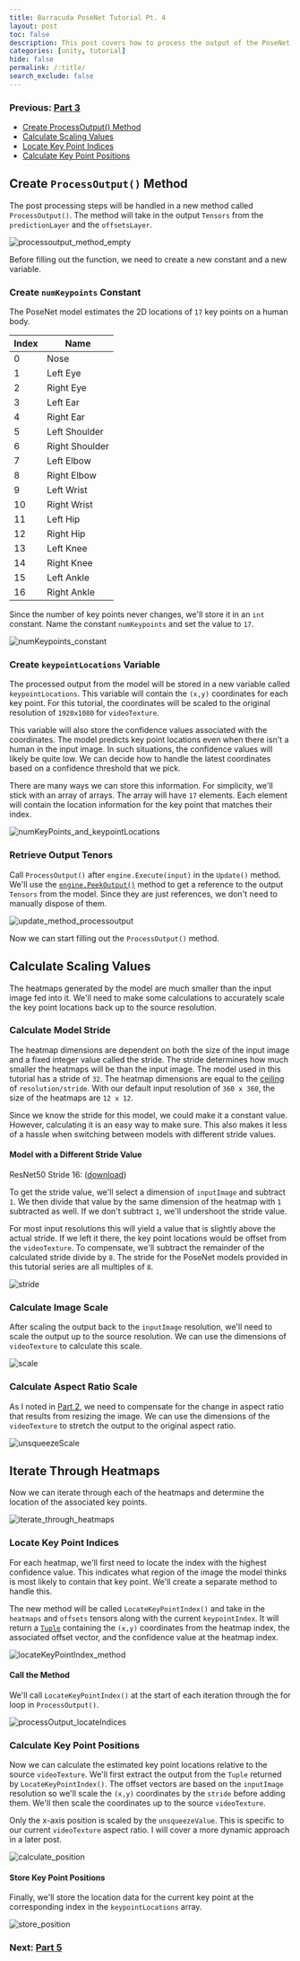 ```yaml
---
title: Barracuda PoseNet Tutorial Pt. 4
layout: post
toc: false
description: This post covers how to process the output of the PoseNet model.
categories: [unity, tutorial]
hide: false
permalink: /:title/
search_exclude: false
---
```


### Previous: [Part 3](https://christianjmills.com/Barracuda-PoseNet-Tutorial-3/)

* [Create ProcessOutput() Method](#create-processoutput-method)
* [Calculate Scaling Values](#calculate-scaling-values)
* [Locate Key Point Indices](#locate-key-point-indices)
* [Calculate Key Point Positions](#calculate-key-point-positions)

## Create `ProcessOutput()` Method

The post processing steps will be handled in a new method called `ProcessOutput()`. The method will take in the output `Tensors` from the `predictionLayer` and the `offsetsLayer`. 

![processoutput_method_empty](\images\barracuda-posenet-tutorial\processoutput_method_empty.png)

Before filling out the function, we need to create a new constant and a new variable.

### Create `numKeypoints` Constant

The PoseNet model estimates the 2D locations of `17` key points on a human body.

| Index | Name           |
| ----- | -------------- |
| 0     | Nose           |
| 1     | Left Eye       |
| 2     | Right Eye      |
| 3     | Left Ear       |
| 4     | Right Ear      |
| 5     | Left Shoulder  |
| 6     | Right Shoulder |
| 7     | Left Elbow     |
| 8     | Right Elbow    |
| 9     | Left Wrist     |
| 10    | Right Wrist    |
| 11    | Left Hip       |
| 12    | Right Hip      |
| 13    | Left Knee      |
| 14    | Right Knee     |
| 15    | Left Ankle     |
| 16    | Right Ankle    |

Since the number of key points never changes, we'll store it in an `int` constant. Name the constant `numKeypoints` and set the value to `17`.

![numKeypoints_constant](\images\barracuda-posenet-tutorial\numKeypoints_constant.png)

### Create `keypointLocations` Variable

The processed output from the model will be stored in a new variable called `keypointLocations`. This variable will contain the `(x,y)` coordinates for each key point. For this tutorial, the coordinates will be scaled to the original resolution of `1920x1080` for `videoTexture`.

This variable will also store the confidence values associated with the coordinates. The model predicts key point locations even when there isn't a human in the input image. In such situations, the confidence values will likely be quite low. We can decide how to handle the latest coordinates based on a confidence threshold that we pick.

There are many ways we can store this information. For simplicity, we'll stick with an array of arrays. The array will have `17` elements. Each element will contain the location information for the key point that matches their index.

![numKeyPoints_and_keypointLocations](\images\barracuda-posenet-tutorial\keypointLocations_variable.png)

### Retrieve Output Tenors

Call `ProcessOutput()` after `engine.Execute(input)` in the `Update()`  method. We'll use the [`engine.PeekOutput()`](https://docs.unity3d.com/Packages/com.unity.barracuda@1.0/api/Unity.Barracuda.IWorker.html#Unity_Barracuda_IWorker_PeekOutput_System_String_) method to get a reference to the output `Tensors` from the model. Since they are just references, we don't need to manually dispose of them.

![update_method_processoutput](\images\barracuda-posenet-tutorial\update_method_processoutput.png)

Now we can start filling out the `ProcessOutput()` method.

## Calculate Scaling Values

The heatmaps generated by the model are much smaller than the input image fed into it. We'll need to make some calculations to accurately scale the key point locations back up to the source resolution.

### Calculate Model Stride

The heatmap dimensions are dependent on both the size of the input image and a fixed integer value called the stride. The stride determines how much smaller the heatmaps will be than the input image. The model used in this tutorial has a stride of `32`. The heatmap dimensions are equal to the [ceiling](https://www.mathsisfun.com/sets/function-floor-ceiling.html) of `resolution/stride`. With our default input resolution of `360 x 360`, the size of the heatmaps are `12 x 12`.

Since we know the stride for this model, we could make it a constant value. However, calculating it is an easy way to make sure. This also makes it less of a hassle when switching between models with different stride values. 

#### Model with a Different Stride Value

ResNet50 Stride 16: ([download](https://drive.google.com/file/d/1dlsWlBpjgD2AuZgi-qhZs-1IV-T98iLM/view?usp=sharing))

To get the stride value, we'll select a dimension of `inputImage` and subtract `1`. We then divide that value by the same dimension of the heatmap with `1` subtracted as well. If we don't subtract `1`, we'll undershoot the stride value. 

For most input resolutions this will yield a value that is slightly above the actual stride. If we left it there, the key point locations would be offset from the `videoTexture`. To compensate, we'll subtract the remainder of the calculated stride divide by `8`. The stride for the PoseNet models provided in this tutorial series are all multiples of `8`.  

![stride](\images\barracuda-posenet-tutorial\stride.png)

### Calculate Image Scale

After scaling the output back to the `inputImage` resolution, we'll need to scale the output up to the source resolution. We can use the dimensions of `videoTexture` to calculate this scale.

![scale](\images\barracuda-posenet-tutorial\scale.png)

### Calculate Aspect Ratio Scale

As I noted in [Part 2](https://christianjmills.com/unity/tutorial/2020/11/04/Barracuda-PoseNet-Tutorial-2.html#resize-the-image), we need to compensate for the change in aspect ratio that results from resizing the image. We can use the dimensions of the `videoTexture` to stretch the output to the original aspect ratio. 

![unsqueezeScale](\images\barracuda-posenet-tutorial\unsqueezeScale.png)



## Iterate Through Heatmaps

Now we can iterate through each of the heatmaps and determine the location of the associated key points.

![iterate_through_heatmaps](\images\barracuda-posenet-tutorial\iterate_through_heatmaps_2.png)

### Locate Key Point Indices

For each heatmap, we'll first need to locate the index with the  highest confidence value. This indicates what region of the image the model thinks is most likely to contain that key point. We'll create a separate method to handle this. 

The new method will be called `LocateKeyPointIndex()` and take in the `heatmaps` and `offsets` tensors along with the current `keypointIndex`. It will return a [`Tuple`](https://docs.microsoft.com/en-us/dotnet/csharp/language-reference/builtin-types/value-tuples) containing the `(x,y)` coordinates from the heatmap index, the associated offset vector, and the confidence value at the heatmap index.

![locateKeyPointIndex_method](\images\barracuda-posenet-tutorial\locateKeyPointIndex_method.png)

#### Call the Method

We'll call `LocateKeyPointIndex()` at the start of each iteration through the for loop in `ProcessOutput()`.

![processOutput_locateIndices](\images\barracuda-posenet-tutorial\processOutput_locateIndices_2.png)

### Calculate Key Point Positions

Now we can calculate the estimated key point locations relative to the source `videoTexture`. We'll first extract the output  from the `Tuple` returned by `LocateKeyPointIndex()`. The offset vectors are based on the `inputImage` resolution so we'll scale the `(x,y)` coordinates by the `stride` before adding them. We'll then scale the coordinates up to the source `videoTexture`. 

Only the x-axis position is scaled by the `unsqueezeValue`. This is specific to our current `videoTexture` aspect ratio. I will cover a more dynamic approach in a later post.

![calculate_position](\images\barracuda-posenet-tutorial\calculate_position_2.png)

#### Store Key Point Positions

Finally, we'll store the location data for the current key point at the corresponding index in the `keypointLocations` array.

![store_position](\images\barracuda-posenet-tutorial\store_position_2.png)

### Next: [Part 5](https://christianjmills.com/Barracuda-PoseNet-Tutorial-5/)



 